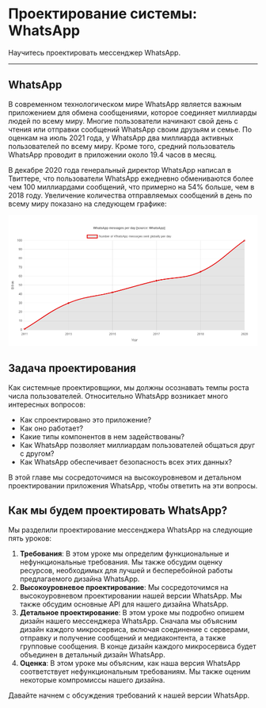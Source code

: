 
# Проектирование системы: WhatsApp

Научитесь проектировать мессенджер WhatsApp.


---

## WhatsApp
В современном технологическом мире WhatsApp является важным приложением для обмена сообщениями, которое соединяет миллиарды людей по всему миру. Многие пользователи начинают свой день с чтения или отправки сообщений WhatsApp своим друзьям и семье. По оценкам на июль 2021 года, у WhatsApp два миллиарда активных пользователей по всему миру. Кроме того, средний пользователь WhatsApp проводит в приложении около 19.4 часов в месяц.

В декабре 2020 года генеральный директор WhatsApp написал в Твиттере, что пользователи WhatsApp ежедневно обмениваются более чем 100 миллиардами сообщений, что примерно на 54% больше, чем в 2018 году. Увеличение количества отправляемых сообщений в день по всему миру показано на следующем графике:

![img.png](img/img.png)

## Задача проектирования
Как системные проектировщики, мы должны осознавать темпы роста числа пользователей. Относительно WhatsApp возникает много интересных вопросов:

*   Как спроектировано это приложение?
*   Как оно работает?
*   Какие типы компонентов в нем задействованы?
*   Как WhatsApp позволяет миллиардам пользователей общаться друг с другом?
*   Как WhatsApp обеспечивает безопасность всех этих данных?

В этой главе мы сосредоточимся на высокоуровневом и детальном проектировании приложения WhatsApp, чтобы ответить на эти вопросы.

## Как мы будем проектировать WhatsApp?
Мы разделили проектирование мессенджера WhatsApp на следующие пять уроков:

1.  **Требования**: В этом уроке мы определим функциональные и нефункциональные требования. Мы также обсудим оценку ресурсов, необходимых для лучшей и бесперебойной работы предлагаемого дизайна WhatsApp.
2.  **Высокоуровневое проектирование**: Мы сосредоточимся на высокоуровневом проектировании нашей версии WhatsApp. Мы также обсудим основные API для нашего дизайна WhatsApp.
3.  **Детальное проектирование**: В этом уроке мы подробно опишем дизайн нашего мессенджера WhatsApp. Сначала мы объясним дизайн каждого микросервиса, включая соединение с серверами, отправку и получение сообщений и медиаконтента, а также групповые сообщения. В конце дизайн каждого микросервиса будет объединен в детальный дизайн WhatsApp.
4.  **Оценка**: В этом уроке мы объясним, как наша версия WhatsApp соответствует нефункциональным требованиям. Мы также оценим некоторые компромиссы нашего дизайна.

Давайте начнем с обсуждения требований к нашей версии WhatsApp.